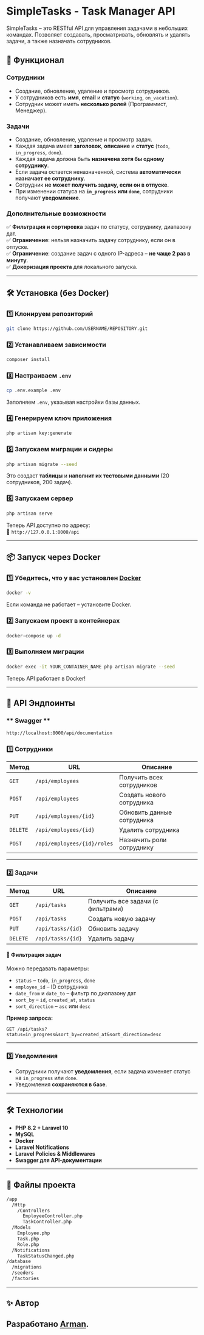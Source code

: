 # SimpleTasks - Task Manager API

SimpleTasks – это RESTful API для управления задачами в небольших командах. Позволяет создавать, просматривать, обновлять и удалять задачи, а также назначать сотрудников.

## 🚀 Функционал

### **Сотрудники**
- Создание, обновление, удаление и просмотр сотрудников.
- У сотрудников есть **имя**, **email** и **статус** (`working`, `on_vacation`).
- Сотрудник может иметь **несколько ролей** (Программист, Менеджер).

### **Задачи**
- Создание, обновление, удаление и просмотр задач.
- Каждая задача имеет **заголовок**, **описание** и **статус** (`todo`, `in_progress`, `done`).
- Каждая задача должна быть **назначена хотя бы одному сотруднику**.
- Если задача остается неназначенной, система **автоматически назначает ее сотруднику**.
- Сотрудник **не может получить задачу, если он в отпуске**.
- При изменении статуса на **`in_progress` или `done`**, сотрудники получают **уведомление**.

### **Дополнительные возможности**
✅ **Фильтрация и сортировка** задач по статусу, сотруднику, диапазону дат.  
✅ **Ограничение**: нельзя назначить задачу сотруднику, если он в отпуске.  
✅ **Ограничение**: создание задач с одного IP-адреса – **не чаще 2 раз в минуту**.  
✅ **Докеризация проекта** для локального запуска.

---

## 🛠️ **Установка (без Docker)**

### 1️⃣ **Клонируем репозиторий**
```bash
git clone https://github.com/USERNAME/REPOSITORY.git
```

### 2️⃣ **Устанавливаем зависимости**
```bash
composer install
```

### 3️⃣ **Настраиваем `.env`**
```bash
cp .env.example .env
```
Заполняем `.env`, указывая настройки базы данных.

### 4️⃣ **Генерируем ключ приложения**
```bash
php artisan key:generate
```

### 5️⃣ **Запускаем миграции и сидеры**
```bash
php artisan migrate --seed
```
Это создаст **таблицы** и **наполнит их тестовыми данными** (20 сотрудников, 200 задач).

### 6️⃣ **Запускаем сервер**
```bash
php artisan serve
```
Теперь API доступно по адресу:  
📌 `http://127.0.0.1:8000/api`

---

## 📦 **Запуск через Docker**
### **1️⃣ Убедитесь, что у вас установлен [Docker](https://www.docker.com/)**
```bash
docker -v
```
Если команда не работает – установите Docker.

### **2️⃣ Запускаем проект в контейнерах**
```bash
docker-compose up -d
```

### **3️⃣ Выполняем миграции**
```bash
docker exec -it YOUR_CONTAINER_NAME php artisan migrate --seed
```
Теперь API работает в Docker!

---

## 📌 **API Эндпоинты**

### ** Swagger **
```bash
http://localhost:8000/api/documentation
```
### **1️⃣ Сотрудники**
| Метод | URL | Описание |
|--------|------------------------|----------------------------|
| `GET` | `/api/employees` | Получить всех сотрудников |
| `POST` | `/api/employees` | Создать нового сотрудника |
| `PUT` | `/api/employees/{id}` | Обновить данные сотрудника |
| `DELETE` | `/api/employees/{id}` | Удалить сотрудника |
| `POST` | `/api/employees/{id}/roles` | Назначить роли сотруднику |

---

### **2️⃣ Задачи**
| Метод | URL | Описание |
|--------|-----------------------|--------------------------------|
| `GET` | `/api/tasks` | Получить все задачи (с фильтрами) |
| `POST` | `/api/tasks` | Создать новую задачу |
| `PUT` | `/api/tasks/{id}` | Обновить задачу |
| `DELETE` | `/api/tasks/{id}` | Удалить задачу |

#### 📌 **Фильтрация задач**
Можно передавать параметры:
- `status` – `todo`, `in_progress`, `done`
- `employee_id` – ID сотрудника
- `date_from` и `date_to` – фильтр по диапазону дат
- `sort_by` – `id`, `created_at`, `status`
- `sort_direction` – `asc` или `desc`

**Пример запроса:**
```http
GET /api/tasks?status=in_progress&sort_by=created_at&sort_direction=desc
```

---

### **3️⃣ Уведомления**
- Сотрудники получают **уведомления**, если задача изменяет статус на `in_progress` или `done`.
- Уведомления **сохраняются в базе**.

---

## 🛠️ **Технологии**
- **PHP 8.2 + Laravel 10**
- **MySQL**
- **Docker**
- **Laravel Notifications**
- **Laravel Policies & Middlewares**
- **Swagger для API-документации**

---

## 📄 **Файлы проекта**
```bash
/app
  /Http
    /Controllers
      EmployeeController.php
      TaskController.php
  /Models
    Employee.php
    Task.php
    Role.php
  /Notifications
    TaskStatusChanged.php
/database
  /migrations
  /seeders
  /factories
```

---

## ✨ **Автор**
Разработано [Arman](https://github.com/Arman-211).
---
